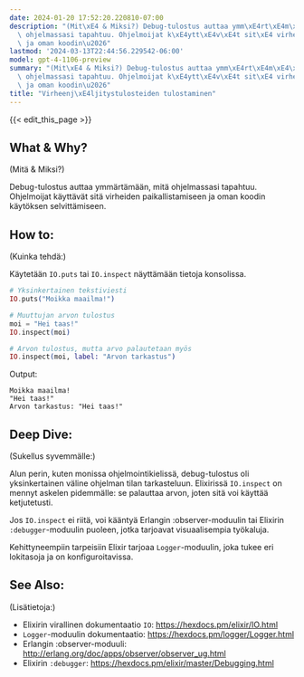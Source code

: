 ```yaml
---
date: 2024-01-20 17:52:20.220810-07:00
description: "(Mit\xE4 & Miksi?) Debug-tulostus auttaa ymm\xE4rt\xE4m\xE4\xE4n, mit\xE4\
  \ ohjelmassasi tapahtuu. Ohjelmoijat k\xE4ytt\xE4v\xE4t sit\xE4 virheiden paikallistamiseen\
  \ ja oman koodin\u2026"
lastmod: '2024-03-13T22:44:56.229542-06:00'
model: gpt-4-1106-preview
summary: "(Mit\xE4 & Miksi?) Debug-tulostus auttaa ymm\xE4rt\xE4m\xE4\xE4n, mit\xE4\
  \ ohjelmassasi tapahtuu. Ohjelmoijat k\xE4ytt\xE4v\xE4t sit\xE4 virheiden paikallistamiseen\
  \ ja oman koodin\u2026"
title: "Virheenj\xE4ljitystulosteiden tulostaminen"
---
```


{{< edit_this_page >}}

## What & Why?
(Mitä & Miksi?)

Debug-tulostus auttaa ymmärtämään, mitä ohjelmassasi tapahtuu. Ohjelmoijat käyttävät sitä virheiden paikallistamiseen ja oman koodin käytöksen selvittämiseen.

## How to:
(Kuinka tehdä:)

Käytetään `IO.puts` tai `IO.inspect` näyttämään tietoja konsolissa.

```elixir
# Yksinkertainen tekstiviesti
IO.puts("Moikka maailma!")

# Muuttujan arvon tulostus
moi = "Hei taas!"
IO.inspect(moi)

# Arvon tulostus, mutta arvo palautetaan myös
IO.inspect(moi, label: "Arvon tarkastus")
```

Output:
```
Moikka maailma!
"Hei taas!"
Arvon tarkastus: "Hei taas!"
```

## Deep Dive:
(Sukellus syvemmälle:)

Alun perin, kuten monissa ohjelmointikielissä, debug-tulostus oli yksinkertainen väline ohjelman tilan tarkasteluun. Elixirissä `IO.inspect` on mennyt askelen pidemmälle: se palauttaa arvon, joten sitä voi käyttää ketjutetusti.

Jos `IO.inspect` ei riitä, voi kääntyä Erlangin :observer-moduulin tai Elixirin `:debugger`-moduulin puoleen, jotka tarjoavat visuaalisempia työkaluja.

Kehittyneempiin tarpeisiin Elixir tarjoaa `Logger`-moduulin, joka tukee eri lokitasoja ja on konfiguroitavissa.

## See Also:
(Lisätietoja:)

- Elixirin virallinen dokumentaatio `IO`: https://hexdocs.pm/elixir/IO.html
- `Logger`-moduulin dokumentaatio: https://hexdocs.pm/logger/Logger.html
- Erlangin :observer-moduuli: http://erlang.org/doc/apps/observer/observer_ug.html
- Elixirin `:debugger`: https://hexdocs.pm/elixir/master/Debugging.html

